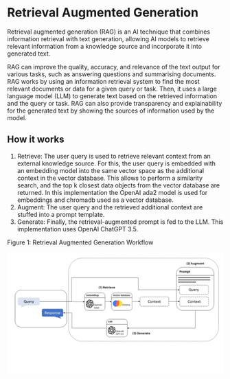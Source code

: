 # Retrieval Augmented Generation

Retrieval augmented generation (RAG) is an AI technique that combines information retrieval with text generation, allowing AI models to retrieve relevant information from a knowledge source and incorporate it into generated text. 

RAG can improve the quality, accuracy, and relevance of the text output for various tasks, such as answering questions and summarising documents. RAG works by using an information retrieval system to find the most relevant documents or data for a given query or task. Then, it uses a large language model (LLM) to generate text based on the retrieved information and the query or task. RAG can also provide transparency and explainability for the generated text by showing the sources of information used by the model.

## How it works

1. Retrieve: The user query is used to retrieve relevant context from an external knowledge source. For this, the user query is embedded with an embedding model into the same vector space as the additional context in the vector database. This allows to perform a similarity search, and the top k closest data objects from the vector database are returned. In this implementation the OpenAI ada2 model is used for embeddings and chromadb used as a vector database. 
2. Augment: The user query and the retrieved additional context are stuffed into a prompt template.
3. Generate: Finally, the retrieval-augmented prompt is fed to the LLM. This implementation uses OpenAI ChatGPT 3.5.

Figure 1: Retrieval Augmented Generation Workflow

![](.\\www\\fig_1.png)